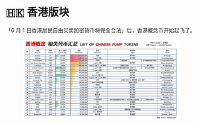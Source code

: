 # 🇭🇰 香港版块

「6 月 1 日香港居民自由买卖加密货币将完全合法」后，香港概念币开始起飞了。

<figure><img src="../.gitbook/assets/image (40).png" alt=""><figcaption></figcaption></figure>





